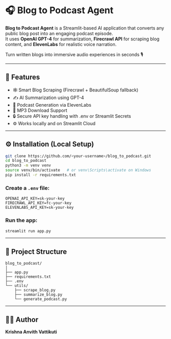 # 🎧 Blog to Podcast Agent

**Blog to Podcast Agent** is a Streamlit-based AI application that converts any public blog post into an engaging podcast episode.  
It uses **OpenAI GPT-4** for summarization, **Firecrawl API** for scraping blog content, and **ElevenLabs** for realistic voice narration.  

Turn written blogs into immersive audio experiences in seconds 🎙️

---

## 🧠 Features
- 🕸️ Smart Blog Scraping (Firecrawl + BeautifulSoup fallback)
- ✍️ AI Summarization using GPT-4
- 🎤 Podcast Generation via ElevenLabs
- 💾 MP3 Download Support
- 🔒 Secure API key handling with .env or Streamlit Secrets
- ⚙️ Works locally and on Streamlit Cloud

---

## ⚙️ Installation (Local Setup)

```bash
git clone https://github.com/<your-username>/blog_to_podcast.git
cd blog_to_podcast
python3 -m venv venv
source venv/bin/activate   # or venv\Scripts\activate on Windows
pip install -r requirements.txt
```

### Create a `.env` file:
```
OPENAI_API_KEY=sk-your-key
FIRECRAWL_API_KEY=fc-your-key
ELEVENLABS_API_KEY=sk-your-key
```

### Run the app:
```bash
streamlit run app.py
```
---

## 🧾 Project Structure
```
blog_to_podcast/
│
├── app.py
├── requirements.txt
├── .env
└── utils/
    ├── scrape_blog.py
    ├── summarize_blog.py
    └── generate_podcast.py
```
---

## 👨‍💻 Author
**Krishna Anvith Vattikuti** 

